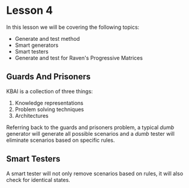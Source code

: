 # Lesson 4

In this lesson we will be covering the following topics:

- Generate and test method
- Smart generators
- Smart testers
- Generate and test for Raven's Progressive Matrices

## Guards And Prisoners

KBAI is a collection of three things:

1. Knowledge representations
2. Problem solving techniques
3. Architectures

Referring back to the guards and prisoners problem, a typical _dumb_ generator will generate all possible scenarios and a _dumb_ tester will eliminate scenarios based on specific rules.

## Smart Testers

A smart tester will not only remove scenarios based on rules, it will also check for identical states.
